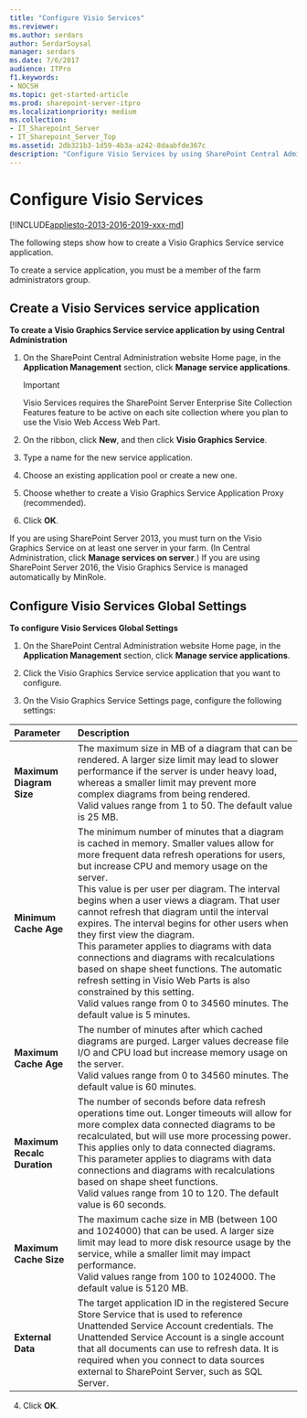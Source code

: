 ```yaml
---
title: "Configure Visio Services"
ms.reviewer: 
ms.author: serdars
author: SerdarSoysal
manager: serdars
ms.date: 7/6/2017
audience: ITPro
f1.keywords:
- NOCSH
ms.topic: get-started-article
ms.prod: sharepoint-server-itpro
ms.localizationpriority: medium
ms.collection:
- IT_Sharepoint_Server
- IT_Sharepoint_Server_Top
ms.assetid: 2db321b3-1d59-4b3a-a242-8daabfde367c
description: "Configure Visio Services by using SharePoint Central Administration."
---
```


# Configure Visio Services

[!INCLUDE[appliesto-2013-2016-2019-xxx-md](../includes/appliesto-2013-2016-2019-xxx-md.md)]
  
The following steps show how to create a Visio Graphics Service service application.
  
To create a service application, you must be a member of the farm administrators group.
  
## Create a Visio Services service application

 **To create a Visio Graphics Service service application by using Central Administration**
  
1. On the SharePoint Central Administration website Home page, in the **Application Management** section, click **Manage service applications**.
    
    > [!IMPORTANT]
    > Visio Services requires the SharePoint Server Enterprise Site Collection Features feature to be active on each site collection where you plan to use the Visio Web Access Web Part. 
  
2. On the ribbon, click **New**, and then click **Visio Graphics Service**.
    
3. Type a name for the new service application.
    
4. Choose an existing application pool or create a new one.
    
5. Choose whether to create a Visio Graphics Service Application Proxy (recommended).
    
6. Click **OK**.
    
If you are using SharePoint Server 2013, you must turn on the Visio Graphics Service on at least one server in your farm. (In Central Administration, click **Manage services on server**.) If you are using SharePoint Server 2016, the Visio Graphics Service is managed automatically by MinRole.
  
## Configure Visio Services Global Settings

 **To configure Visio Services Global Settings**
  
1. On the SharePoint Central Administration website Home page, in the **Application Management** section, click **Manage service applications**.
    
2. Click the Visio Graphics Service service application that you want to configure.
    
3. On the Visio Graphics Service Settings page, configure the following settings:
    
|**Parameter**|**Description**|
|:-----|:-----|
|**Maximum Diagram Size** <br/> |The maximum size in MB of a diagram that can be rendered. A larger size limit may lead to slower performance if the server is under heavy load, whereas a smaller limit may prevent more complex diagrams from being rendered.  <br/> Valid values range from 1 to 50. The default value is 25 MB.  <br/> |
|**Minimum Cache Age** <br/> |The minimum number of minutes that a diagram is cached in memory. Smaller values allow for more frequent data refresh operations for users, but increase CPU and memory usage on the server.  <br/> This value is per user per diagram. The interval begins when a user views a diagram. That user cannot refresh that diagram until the interval expires. The interval begins for other users when they first view the diagram.  <br/> This parameter applies to diagrams with data connections and diagrams with recalculations based on shape sheet functions. The automatic refresh setting in Visio Web Parts is also constrained by this setting.  <br/> Valid values range from 0 to 34560 minutes. The default value is 5 minutes.  <br/> |
|**Maximum Cache Age** <br/> |The number of minutes after which cached diagrams are purged. Larger values decrease file I/O and CPU load but increase memory usage on the server.  <br/> Valid values range from 0 to 34560 minutes. The default value is 60 minutes.  <br/> |
|**Maximum Recalc Duration** <br/> |The number of seconds before data refresh operations time out. Longer timeouts will allow for more complex data connected diagrams to be recalculated, but will use more processing power. This applies only to data connected diagrams.  <br/> This parameter applies to diagrams with data connections and diagrams with recalculations based on shape sheet functions.  <br/> Valid values range from 10 to 120. The default value is 60 seconds.  <br/> |
|**Maximum Cache Size** <br/> |The maximum cache size in MB (between 100 and 1024000) that can be used. A larger size limit may lead to more disk resource usage by the service, while a smaller limit may impact performance.  <br/> Valid values range from 100 to 1024000. The default value is 5120 MB.  <br/> |
|**External Data** <br/> |The target application ID in the registered Secure Store Service that is used to reference Unattended Service Account credentials. The Unattended Service Account is a single account that all documents can use to refresh data. It is required when you connect to data sources external to SharePoint Server, such as SQL Server.  <br/> |
   
4. Click **OK**.
    


